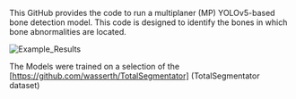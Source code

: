 This GitHub provides the code to run a multiplaner (MP) YOLOv5-based bone detection model. This code is designed to identify the bones in which bone abnormalities are located.

![Example_Results](https://github.com/user-attachments/assets/c0578303-38dd-4dc0-be04-b09b631acba3)

The Models were trained on a selection of the [https://github.com/wasserth/TotalSegmentator] (TotalSegmentator dataset)
